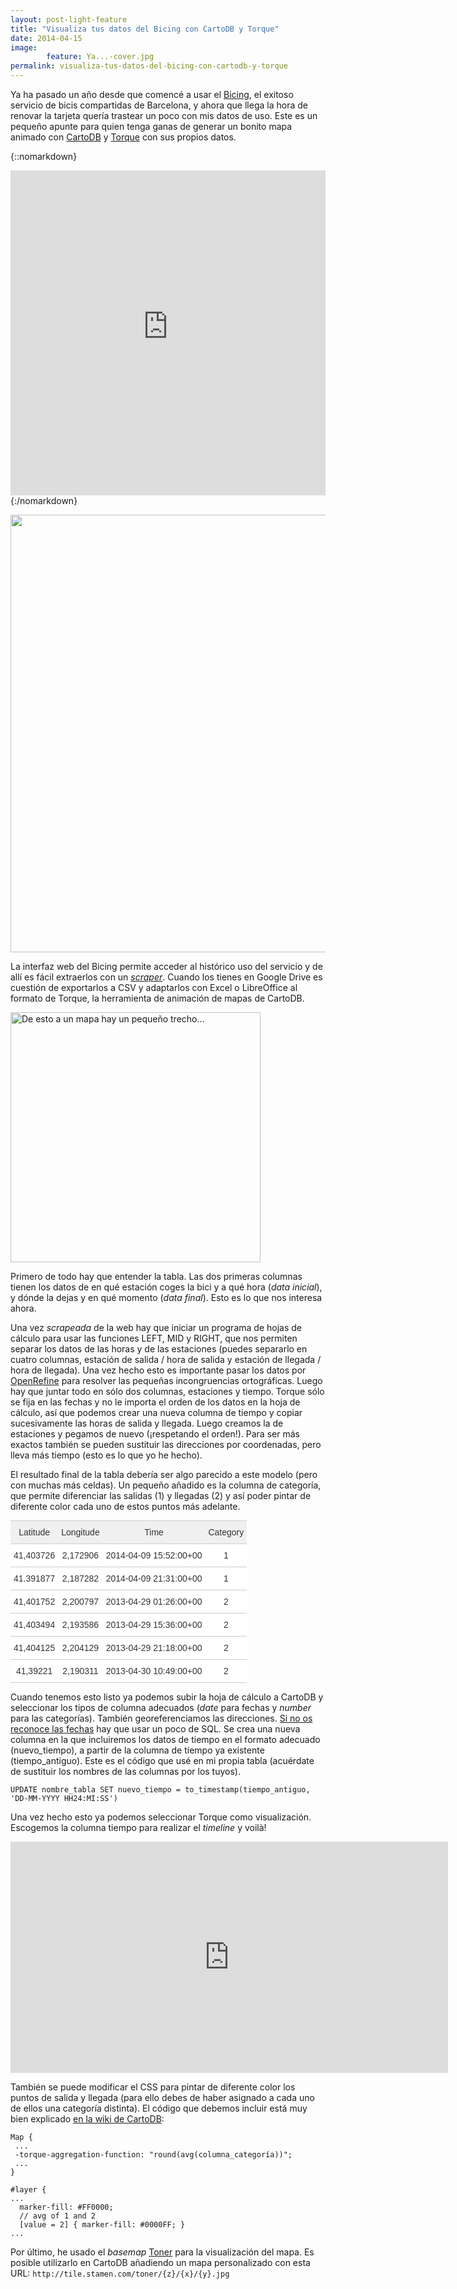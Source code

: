 ```yaml
---
layout: post-light-feature
title: "Visualiza tus datos del Bicing con CartoDB y Torque"
date: 2014-04-15
image: 
        feature: Ya...-cover.jpg
permalink: visualiza-tus-datos-del-bicing-con-cartodb-y-torque
---
```

Ya ha pasado un año desde que comencé a usar el [Bicing](http://bicing.cat), el exitoso servicio de bicis compartidas de Barcelona, y ahora que llega la hora de renovar la tarjeta quería trastear un poco con mis datos de uso. Este es un pequeño apunte para quien tenga ganas de generar un bonito mapa animado con <a href="http://cartodb.com">CartoDB</a> y <a href="https://cartodb.github.io/torque/">Torque</a> con sus propios datos.

{::nomarkdown}
<iframe width='100%' height='520' frameborder='0' src='http://mgonzalezgmz.cartodb.com/viz/44dd1bde-c53e-11e3-9d87-0e230854a1cb/embed_map?title=true&description=true&search=false&shareable=true&cartodb_logo=true&layer_selector=false&legends=false&scrollwheel=true&fullscreen=true&sublayer_options=1&sql=&sw_lat=41.36018981924962&sw_lon=2.110748291015625&ne_lat=41.41569786556419&ne_lon=2.3060989379882812' allowfullscreen webkitallowfullscreen mozallowfullscreen oallowfullscreen msallowfullscreen></iframe>
{:/nomarkdown}

<p><img src="https://www.bicing.cat/sites/all/themes/bicing/images/branding-vodafone/logo-banner.jpg" style="width: 700px" alt="" /></p>

<p>La interfaz web del Bicing permite acceder al histórico uso del servicio y de allí es fácil extraerlos con un <a href="http://schoolofdata.org/handbook/recipes/scraper-extension-for-chrome/"><em>scraper</em></a>. Cuando los tienes en Google Drive es cuestión de exportarlos a CSV y adaptarlos con Excel o LibreOffice al formato de Torque, la herramienta de animación de mapas de CartoDB.</p>

<p><img src="https://dl.dropboxusercontent.com/u/55065502/instant%C3%A1nea43.png" style="width: 400px" alt="De esto a un mapa hay un pequeño trecho..." /></p>

<p>Primero de todo hay que entender la tabla. Las dos primeras columnas tienen los datos de en qué estación coges la bici y a qué hora (<em>data inicial</em>), y dónde la dejas y en qué momento (<em>data final</em>). Esto es lo que nos interesa ahora. </p>

<p>Una vez <em>scrapeada</em> de la web hay que iniciar un programa de hojas de cálculo para usar las funciones LEFT, MID y RIGHT, que nos permiten separar los datos de las horas y de las estaciones (puedes separarlo en cuatro columnas, estación de salida / hora de salida y estación de llegada / hora de llegada). Una vez hecho esto es importante pasar los datos por <a href="http://openrefine.org/">OpenRefine</a> para resolver las pequeñas incongruencias ortográficas. Luego hay que juntar todo en sólo dos columnas, estaciones y tiempo. Torque sólo se fija en las fechas y no le importa el orden de los datos en la hoja de cálculo, así que podemos crear una nueva columna de tiempo y copiar sucesivamente las horas de salida y llegada. Luego creamos la de estaciones y pegamos de nuevo (¡respetando el orden!). Para ser más exactos también se pueden sustituir las direcciones por coordenadas, pero lleva más tiempo (esto es lo que yo he hecho).</p>

<p>El resultado final de la tabla debería ser algo parecido a este modelo (pero con muchas más celdas). Un pequeño añadido es la columna de categoría, que permite diferenciar las salidas (1) y llegadas (2) y así poder pintar de diferente color cada uno de estos puntos más adelante.</p>

<style type="text/css">
.tg {border-collapse:collapse;border-spacing:0;border-color:#ccc; text-align:center; margin: 0 auto;}
.tg td{font-family:Arial, sans-serif;font-size:14px;padding:10px 5px;border-style:solid;border-width:0px;overflow:hidden;word-break:normal;border-color:#ccc;color:#333;background-color:#fff;border-top-width:1px;border-bottom-width:1px;}
.tg th{font-family:Arial, sans-serif;font-size:14px;font-weight:normal;padding:10px 5px;border-style:solid;border-width:0px;overflow:hidden;word-break:normal;border-color:#ccc;color:#333;background-color:#f0f0f0;border-top-width:1px;border-bottom-width:1px;}
</style>

<table class="tg">
  <tr>
    <th class="tg-031e">Latitude</th>
    <th class="tg-031e">Longitude</th>
    <th class="tg-031e">Time</th>
    <th class="tg-031e">Category</th>
  </tr>
  <tr>
    <td class="tg-031e">41,403726</td>
    <td class="tg-031e">2,172906</td>
    <td class="tg-031e">2014-04-09 15:52:00+00</td>
    <td class="tg-031e">1</td>
  </tr>
  <tr>
    <td class="tg-031e">41.391877</td>
    <td class="tg-031e">2,187282</td>
    <td class="tg-031e">2014-04-09 21:31:00+00</td>
    <td class="tg-031e">1</td>
  </tr>
  <tr>
    <td class="tg-031e">41,401752</td>
    <td class="tg-031e">2,200797</td>
    <td class="tg-031e">2013-04-29 01:26:00+00</td>
    <td class="tg-031e">2</td>
  </tr>
  <tr>
    <td class="tg-031e">41,403494</td>
    <td class="tg-031e">2,193586</td>
    <td class="tg-031e">2013-04-29 15:36:00+00</td>
    <td class="tg-031e">2</td>
  </tr>
  <tr>
    <td class="tg-031e">41,404125</td>
    <td class="tg-031e">2,204129</td>
    <td class="tg-031e">2013-04-29 21:18:00+00</td>
    <td class="tg-031e">2</td>
  </tr>
  <tr>
    <td class="tg-031e">41,39221</td>
    <td class="tg-031e">2,190311</td>
    <td class="tg-031e">2013-04-30 10:49:00+00</td>
    <td class="tg-031e">2</td>
  </tr>
</table>
<p></p>
<p>Cuando tenemos esto listo ya podemos subir la hoja de cálculo a CartoDB y seleccionar los tipos de columna adecuados (<em>date</em> para fechas y <em>number</em> para las categorías). También georeferenciamos las direcciones. <a href="https://gis.stackexchange.com/questions/83713/date-fails-in-string-date-in-cartodb">Si no os reconoce las fechas</a> hay que usar un poco de SQL. Se crea una nueva columna en la que incluiremos los datos de tiempo en el formato adecuado (nuevo<em>_</em>tiempo), a partir de la columna de tiempo ya existente (tiempo_antiguo). Este es el código que usé en mi propia tabla (acuérdate de sustituir los nombres de las columnas por los tuyos).</p>

<pre><code>UPDATE nombre_tabla SET nuevo_tiempo = to_timestamp(tiempo_antiguo, 'DD-MM-YYYY HH24:MI:SS')
</code></pre>

<p>Una vez hecho esto ya podemos seleccionar Torque como visualización. Escogemos la columna tiempo para realizar el <em>timeline</em> y voilà!</p>

<iframe src="http://player.vimeo.com/video/79115503" width="700" height="370" frameborder="0" webkitallowfullscreen mozallowfullscreen allowfullscreen></iframe>

<p>También se puede modificar el CSS para pintar de diferente color los puntos de salida y llegada (para ello debes de haber asignado a cada uno de ellos una categoría distinta). El código que debemos incluir está muy bien explicado <a href="https://github.com/CartoDB/torque/wiki/How-spatial-aggregation-works#can-i-use-strings-with-torque">en la wiki de CartoDB</a>:</p>

<pre><code class="css">Map {
 ...
 -torque-aggregation-function: "round(avg(columna_categoría))";
 ...
}

#layer {
...
  marker-fill: #FF0000;
  // avg of 1 and 2
  [value = 2] { marker-fill: #0000FF; }
...
</code></pre>
<p></p>
<p>Por último, he usado el <em>basemap</em> <a href="http://maps.stamen.com/">Toner</a> para la visualización del mapa. Es posible utilizarlo en CartoDB añadiendo un mapa personalizado con esta URL: <code>http://tile.stamen.com/toner/{z}/{x}/{y}.jpg</code></p>